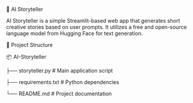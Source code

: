 📖 AI Storyteller

AI Storyteller is a simple Streamlit-based web app that generates short creative stories based on user prompts. It utilizes a free and open-source language model from Hugging Face for text generation.

📂 Project Structure

📦 AI-Storyteller

├── storyteller.py  # Main application script

├── requirements.txt  # Python dependencies

└── README.md  # Project documentation
